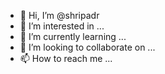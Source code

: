 - 👋 Hi, I’m @shripadr
- 👀 I’m interested in ...
- 🌱 I’m currently learning ...
- 💞️ I’m looking to collaborate on ...
- 📫 How to reach me ...

<!---
shripadr/shripadr is a ✨ special ✨ repository because its `README.md` (this file) appears on your GitHub profile.
You can click the Preview link to take a look at your changes.
--->
